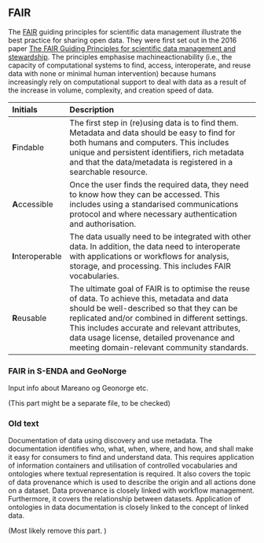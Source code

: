 ## FAIR

The [FAIR](https://www.go-fair.org/fair-principles/) guiding principles for scientific data management illustrate the best practice for sharing open data. They were first set out in the 2016 paper [The FAIR Guiding Principles for scientific data management and stewardship](https://doi.org/10.1038/sdata.2016.18). The principles emphasise machineactionability (i.e., the capacity of computational systems to find, access, interoperate, and reuse data with none or minimal human intervention) because humans increasingly rely on computational support to deal with data as a result of the increase in volume, complexity, and creation speed of data.

|Initials|Description|
|:----|:----|
| **F**indable | The first step in (re)using data is to find them. Metadata and data should be easy to find for both humans and computers. This includes unique and persistent identifiers, rich metadata and that the data/metadata is registered in a searchable resource.|
|**A**ccessible | Once the user finds the required data, they need to know how they can be accessed. This includes using a standarised communications protocol and where necessary authentication and authorisation.|
|**I**nteroperable | The data usually need to be integrated with other data. In addition, the data need to interoperate with applications or workflows for analysis, storage, and processing. This includes FAIR vocabularies.|
|**R**eusable | The ultimate goal of FAIR is to optimise the reuse of data. To achieve this, metadata and data should be well-described so that they can be replicated and/or combined in different settings. This includes accurate and relevant attributes, data usage license, detailed provenance and meeting domain-relevant community standards.|



### FAIR in S-ENDA and GeoNorge

Input info about Mareano og Geonorge etc. 

(This part might be a separate file, to be checked)

### Old text
Documentation of data using discovery and use metadata. The documentation identifies who, what, when, where, and how, and shall make it easy for consumers to find and understand data. This requires application of information containers and utilisation of controlled vocabularies and ontologies where textual representation is required. It also covers the topic of data provenance which is used to describe the origin and all actions done on a dataset. Data provenance is closely linked with workflow management. Furthermore, it covers the relationship between datasets. Application of ontologies in data documentation is closely linked to the concept of linked data.

(Most likely remove this part. )